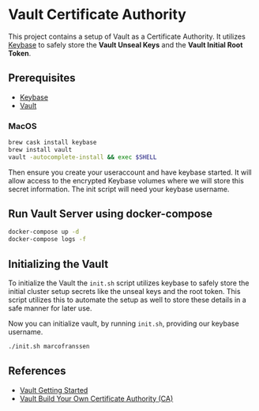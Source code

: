 # Vault Certificate Authority

This project contains a setup of Vault as a Certificate Authority. It utilizes [Keybase](https://keybase.io) to safely store the **Vault Unseal Keys** and the **Vault Initial Root Token**.

## Prerequisites

- [Keybase](https://keybase.io/download)
- [Vault](https://www.vaultproject.io/downloads)

### MacOS

```bash
brew cask install keybase
brew install vault
vault -autocomplete-install && exec $SHELL
```

Then ensure you create your useraccount and have keybase started. It will allow access to the encrypted Keybase volumes where we will store this secret information. The init script will need your keybase username.

## Run Vault Server using docker-compose

```bash
docker-compose up -d
docker-compose logs -f
```

## Initializing the Vault

To initialize the Vault the `init.sh` script utilizes keybase to safely store the initial cluster setup secrets like the unseal keys and the root token. This script utilizes this to automate the setup as well to store these details in a safe manner for later use.

Now you can initialize vault, by running `init.sh`, providing our keybase username.

```bash
./init.sh marcofranssen
```

## References

- [Vault Getting Started](https://learn.hashicorp.com/vault/getting-started/install)
- [Vault Build Your Own Certificate Authority (CA)](https://learn.hashicorp.com/vault/secrets-management/sm-pki-engine)
